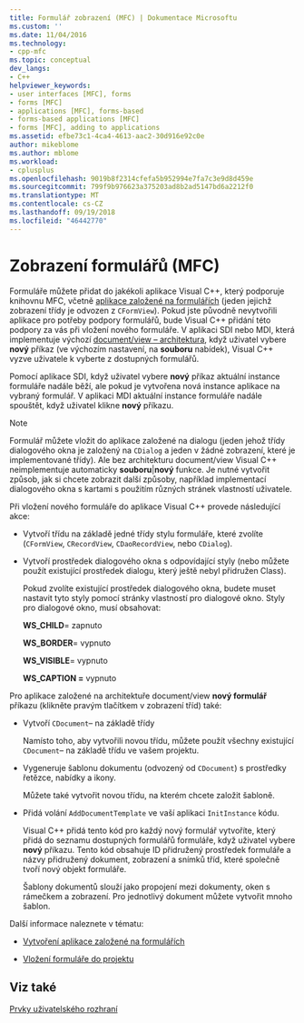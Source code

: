```yaml
---
title: Formulář zobrazení (MFC) | Dokumentace Microsoftu
ms.custom: ''
ms.date: 11/04/2016
ms.technology:
- cpp-mfc
ms.topic: conceptual
dev_langs:
- C++
helpviewer_keywords:
- user interfaces [MFC], forms
- forms [MFC]
- applications [MFC], forms-based
- forms-based applications [MFC]
- forms [MFC], adding to applications
ms.assetid: efbe73c1-4ca4-4613-aac2-30d916e92c0e
author: mikeblome
ms.author: mblome
ms.workload:
- cplusplus
ms.openlocfilehash: 9019b8f2314cfefa5b952994e7fa7c3e9d8d459e
ms.sourcegitcommit: 799f9b976623a375203ad8b2ad5147bd6a2212f0
ms.translationtype: MT
ms.contentlocale: cs-CZ
ms.lasthandoff: 09/19/2018
ms.locfileid: "46442770"
---
```

# <a name="form-views-mfc"></a>Zobrazení formulářů (MFC)

Formuláře můžete přidat do jakékoli aplikace Visual C++, který podporuje knihovnu MFC, včetně [aplikace založené na formulářích](../mfc/reference/creating-a-forms-based-mfc-application.md) (jeden jejichž zobrazení třídy je odvozen z `CFormView`). Pokud jste původně nevytvořili aplikace pro potřeby podpory formulářů, bude Visual C++ přidání této podpory za vás při vložení nového formuláře. V aplikaci SDI nebo MDI, která implementuje výchozí [document/view – architektura](../mfc/document-view-architecture.md), když uživatel vybere **nový** příkaz (ve výchozím nastavení, na **souboru** nabídek), Visual C++ vyzve uživatele k vyberte z dostupných formulářů.

Pomocí aplikace SDI, když uživatel vybere **nový** příkaz aktuální instance formuláře nadále běží, ale pokud je vytvořena nová instance aplikace na vybraný formulář. V aplikaci MDI aktuální instance formuláře nadále spouštět, když uživatel klikne **nový** příkazu.

> [!NOTE]
>  Formulář můžete vložit do aplikace založené na dialogu (jeden jehož třídy dialogového okna je založený na `CDialog` a jeden v žádné zobrazení, které je implementované třídy). Ale bez architekturu document/view Visual C++ neimplementuje automaticky **souboru**&#124;**nový** funkce. Je nutné vytvořit způsob, jak si chcete zobrazit další způsoby, například implementací dialogového okna s kartami s použitím různých stránek vlastností uživatele.

Při vložení nového formuláře do aplikace Visual C++ provede následující akce:

- Vytvoří třídu na základě jedné třídy stylu formuláře, které zvolíte (`CFormView`, `CRecordView`, `CDaoRecordView`, nebo `CDialog`).

- Vytvoří prostředek dialogového okna s odpovídající styly (nebo můžete použít existující prostředek dialogu, který ještě nebyl přidružen Class).

     Pokud zvolíte existující prostředek dialogového okna, budete muset nastavit tyto styly pomocí stránky vlastností pro dialogové okno. Styly pro dialogové okno, musí obsahovat:

     **WS_CHILD**= zapnuto

     **WS_BORDER**= vypnuto

     **WS_VISIBLE**= vypnuto

     **WS_CAPTION =** vypnuto

Pro aplikace založené na architektuře document/view **nový formulář** příkazu (klikněte pravým tlačítkem v zobrazení tříd) také:

- Vytvoří `CDocument`– na základě třídy

     Namísto toho, aby vytvořili novou třídu, můžete použít všechny existující `CDocument`– na základě třídu ve vašem projektu.

- Vygeneruje šablonu dokumentu (odvozený od `CDocument`) s prostředky řetězce, nabídky a ikony.

     Můžete také vytvořit novou třídu, na kterém chcete založit šabloně.

- Přidá volání `AddDocumentTemplate` ve vaší aplikaci `InitInstance` kódu.

     Visual C++ přidá tento kód pro každý nový formulář vytvoříte, který přidá do seznamu dostupných formulářů formuláře, když uživatel vybere **nový** příkazu. Tento kód obsahuje ID přidružený prostředek formuláře a názvy přidružený dokument, zobrazení a snímků tříd, které společně tvoří nový objekt formuláře.

     Šablony dokumentů slouží jako propojení mezi dokumenty, oken s rámečkem a zobrazení. Pro jednotlivý dokument můžete vytvořit mnoho šablon.

Další informace naleznete v tématu:

- [Vytvoření aplikace založené na formulářích](../mfc/reference/creating-a-forms-based-mfc-application.md)

- [Vložení formuláře do projektu](../mfc/inserting-a-form-into-a-project.md)

## <a name="see-also"></a>Viz také

[Prvky uživatelského rozhraní](../mfc/user-interface-elements-mfc.md)
